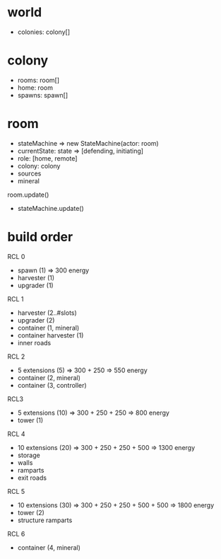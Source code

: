 # world
- colonies: colony[]

# colony
- rooms: room[]
- home: room
- spawns: spawn[]

# room
- stateMachine => new StateMachine(actor: room)
- currentState: state => [defending, initiating]
- role: [home, remote]
- colony: colony
- sources
- mineral

room.update()
- stateMachine.update()

# build order
RCL 0
- spawn (1) => 300 energy
- harvester (1)
- upgrader (1)

RCL 1
- harvester (2..#slots)
- upgrader (2)
- container (1, mineral)
- container harvester (1)
- inner roads

RCL 2
- 5 extensions (5) => 300 + 250 => 550 energy
- container (2, mineral)
- container (3, controller)

RCL3
- 5 extensions (10) => 300 + 250 + 250 => 800 energy
- tower (1)

RCL 4
- 10 extensions (20) => 300 + 250 + 250 + 500 => 1300 energy
- storage
- walls
- ramparts
- exit roads

RCL 5
- 10 extensions (30) => 300 + 250 + 250 + 500 + 500 => 1800 energy
- tower (2)
- structure ramparts

RCL 6
- container (4, mineral)
